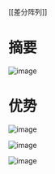
[[差分阵列]]


# 摘要

![image](https://cdn.staticaly.com/gh/andyye1999/image-hosting@master/20230302/image.503ywoh9o8g0.webp)

# 优势

![image](https://cdn.staticaly.com/gh/andyye1999/image-hosting@master/20230302/image.5sf6520oos00.webp)



![image](https://cdn.staticaly.com/gh/andyye1999/image-hosting@master/20230302/image.w1wzdj5bfn4.webp)


![image](https://cdn.staticaly.com/gh/andyye1999/image-hosting@master/20230302/image.4pwazdafcmu0.webp)

